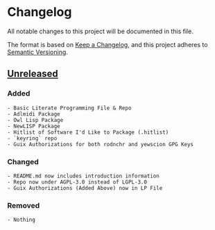 # Changelog
All notable changes to this project will be documented in this file.

The format is based on [Keep a
Changelog](https://keepachangelog.com/en/1.0.0/), and this project
adheres to [Semantic Versioning](https://semver.org/spec/v2.0.0.html).

## [Unreleased]
### Added
    - Basic Literate Programming File & Repo
    - Adlmidi Package
    - Owl Lisp Package
    - NewLISP Package
    - Hitlist of Software I'd Like to Package (.hitlist)
    - `keyring` repo
    - Guix Authorizations for both rodnchr and yewscion GPG Keys
### Changed
    - README.md now includes introduction information
    - Repo now under AGPL-3.0 instead of LGPL-3.0
    - Guix Authorizations (Added Above) now in LP File
### Removed
    - Nothing

[Unreleased]: https://git.sr.ht/~yewscion/yewscion-guix-channel/log
